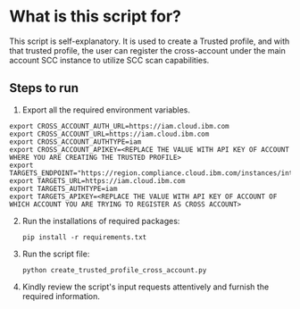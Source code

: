 # What is this script for?

This script is self-explanatory. It is used to create a Trusted profile, and with that trusted profile, the user can register the cross-account under the main account SCC instance to utilize SCC scan capabilities.

## Steps to run

1. Export all the required environment variables.

```
export CROSS_ACCOUNT_AUTH_URL=https://iam.cloud.ibm.com
export CROSS_ACCOUNT_URL=https://iam.cloud.ibm.com
export CROSS_ACCOUNT_AUTHTYPE=iam
export CROSS_ACCOUNT_APIKEY=<REPLACE THE VALUE WITH API KEY OF ACCOUNT WHERE YOU ARE CREATING THE TRUSTED PROFILE>
export TARGETS_ENDPOINT="https://region.compliance.cloud.ibm.com/instances/intance_id/v3/targets"
export TARGETS_URL=https://iam.cloud.ibm.com
export TARGETS_AUTHTYPE=iam
export TARGETS_APIKEY=<REPLACE THE VALUE WITH API KEY OF ACCOUNT OF WHICH ACCOUNT YOU ARE TRYING TO REGISTER AS CROSS ACCOUNT>
```

2. Run the installations of required packages:

   ```
   pip install -r requirements.txt
   ```

3. Run the script file:

   ```
   python create_trusted_profile_cross_account.py
   ``` 

4. Kindly review the script's input requests attentively and furnish the required information.